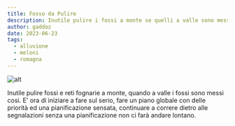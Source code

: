 ```yaml
---
title: Fosso da Pulire
description: Inutile pulire i fossi a monte se quelli a valle sono messi cosi.
author: gaddoz
date: 2023-06-23
tags:
  - alluvione
  - meloni
  - romagna
---
```


![alt](/static/img/2023-06-23-fosso-da-pulire.jpg "fosso-da-pulire")

Inutile pulire fossi e reti fognarie a monte, quando a valle i fossi sono messi cosi. E' ora di iniziare a fare sul serio, fare un piano globale con delle priorità ed una pianificazione sensata, continuare a correre dietro alle segnalazioni senza una pianificazione non ci farà andare lontano.